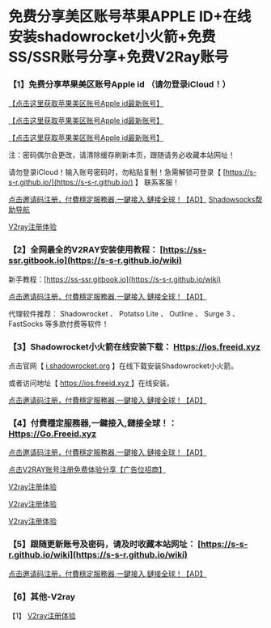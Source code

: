 # 免费分享美区账号苹果APPLE ID+在线安装shadowrocket小火箭+免费SS/SSR账号分享+免费V2Ray账号

### 【1】免费分享苹果美区账号Apple id （请勿登录iCloud！）

[【点击这里获取苹果美区账号Apple id最新账号】](https://shadowsockshelp.github.io/Shadowsocks/appleid.html)

[【点击这里获取苹果美区账号Apple id最新账号】](https://shadowsockshelp.github.io/Shadowsocks/appleid.html)

[【点击这里获取苹果美区账号Apple id最新账号】](https://shadowsockshelp.github.io/Shadowsocks/appleid.html)

注：密码偶尔会更改，请清除缓存刷新本页，跟随请务必收藏本站网址！

请勿登录iCloud！输入账号密码时，勿粘贴复制！急需解锁可登录【 [https://s-s-r.github.io/](https://s-s-r.github.io/) 】 联系客服！

[点击邀请码注册，付費穩定服務器,一鍵接入,鏈接全球！【AD】](https://s-s-r.github.io/) [Shadowsocks帮助导航](https://shadowsockshelp.github.io/)

[V2ray注册体验 ](https://v2server.github.io/)

### 【2】全网最全的V2RAY安装使用教程： [https://ss-ssr.gitbook.io](https://s-s-r.github.io/wiki)

新手教程：[https://ss-ssr.gitbook.io](https://s-s-r.github.io/wiki)

[点击邀请码注册，付費穩定服務器,一鍵接入,鏈接全球！【AD】](https://s-s-r.github.io/)

代理软件推荐： Shadowrocket 、 Potatso Lite 、 Outline 、 Surge 3 、 FastSocks 等多款付费等软件！

### 【3】Shadowrocket小火箭在线安装下载： [Https://ios.freeid.xyz](https://shadowsockshelp.github.io/ios)

点击官网【 [i.shadowrocket.org](https://shadowsockshelp.github.io/ios) 】在线下载安装Shadowrocket小火箭。

或者访问地址【 [https://ios.freeid.xyz ](https://shadowsockshelp.github.io/ios) 】在线安装。

[点击邀请码注册，付費穩定服務器,一鍵接入,鏈接全球！【AD】](https://s-s-r.github.io/)

### 【4】付費穩定服務器,一鍵接入,鏈接全球！： [Https://Go.Freeid.xyz](https://s-s-r.github.io/)

[点击邀请码注册，付費穩定服務器,一鍵接入,鏈接全球！【AD】](https://s-s-r.github.io/)

[点击V2RAY账号注册免费体验分享【广告位招商】](https://s-s-r.github.io/)

[V2ray注册体验 ](https://v2server.github.io/)

[V2ray注册体验 ](https://v2server.github.io/)

[V2ray注册体验 ](https://v2server.github.io/)

### 【5】跟随更新账号及密码，请及时收藏本站网址： [https://s-s-r.github.io/wiki](https://s-s-r.github.io/wiki)

[点击邀请码注册，付費穩定服務器,一鍵接入,鏈接全球！【AD】](https://s-s-r.github.io/)

### 【6】其他-V2ray

【1】 [V2ray注册体验 ](https://v2server.github.io/)
